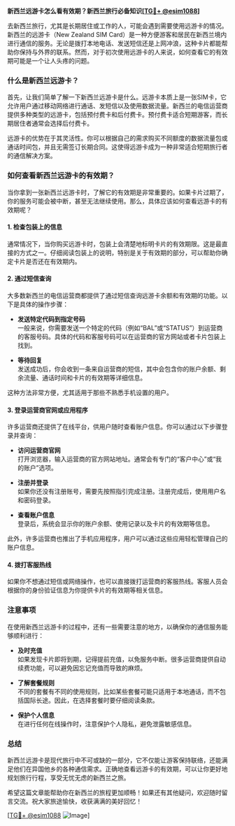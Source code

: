 **新西兰远游卡怎么看有效期？新西兰旅行必备知识[[TG💪+ @esim1088](https://t.me/s/esim1088)]**

去新西兰旅行，尤其是长期居住或工作的人，可能会遇到需要使用远游卡的情况。新西兰的远游卡（New Zealand SIM Card）是一种方便游客和居民在新西兰境内进行通信的服务。无论是拨打本地电话、发送短信还是上网冲浪，这种卡片都能帮助你保持与外界的联系。然而，对于初次使用远游卡的人来说，如何查看它的有效期可能是一个让人头疼的问题。

### 什么是新西兰远游卡？

首先，让我们简单了解一下新西兰远游卡是什么。远游卡本质上是一张SIM卡，它允许用户通过移动网络进行通话、发短信以及使用数据流量。新西兰的电信运营商提供多种类型的远游卡，包括预付费卡和后付费卡。预付费卡适合短期游客，而长期居住者通常会选择后付费卡。

远游卡的优势在于其灵活性。你可以根据自己的需求购买不同额度的数据流量包或通话时间包，并且无需签订长期合同。这使得远游卡成为一种非常适合短期旅行者的通信解决方案。

### 如何查看新西兰远游卡的有效期？

当你拿到一张新西兰远游卡时，了解它的有效期是非常重要的。如果卡片过期了，你的服务可能会被中断，甚至无法继续使用。那么，具体应该如何查看远游卡的有效期呢？

#### 1. **检查包装上的信息**
通常情况下，当你购买远游卡时，包装上会清楚地标明卡片的有效期限。这是最直接的方式之一。仔细阅读包装上的说明，特别是关于有效期的部分，可以帮助你确定卡片是否还在有效期内。

#### 2. **通过短信查询**
大多数新西兰的电信运营商都提供了通过短信查询远游卡余额和有效期的功能。以下是具体的操作步骤：

- **发送特定代码到指定号码**  
  一般来说，你需要发送一个特定的代码（例如“BAL”或“STATUS”）到运营商的客服号码。具体的代码和客服号码可以在运营商的官方网站或者卡片包装上找到。
  
- **等待回复**  
  发送成功后，你会收到一条来自运营商的短信，其中会包含你的账户余额、剩余流量、通话时间和卡片的有效期等详细信息。

这种方法非常方便，尤其适用于那些不熟悉手机设置的用户。

#### 3. **登录运营商官网或应用程序**
许多运营商还提供了在线平台，供用户随时查看账户信息。你可以通过以下步骤登录并查询：

- **访问运营商官网**  
  打开浏览器，输入运营商的官方网站地址。通常会有专门的“客户中心”或“我的账户”选项。

- **注册并登录**  
  如果你还没有注册账号，需要先按照指引完成注册。注册完成后，使用用户名和密码登录。

- **查看账户信息**  
  登录后，系统会显示你的账户余额、使用记录以及卡片的有效期等信息。

此外，许多运营商也推出了手机应用程序，用户可以通过这些应用轻松管理自己的账户信息。

#### 4. **拨打客服热线**
如果你不想通过短信或网络操作，也可以直接拨打运营商的客服热线。客服人员会根据你的身份验证信息为你提供卡片的有效期等相关信息。

### 注意事项

在使用新西兰远游卡的过程中，还有一些需要注意的地方，以确保你的通信服务能够顺利进行：

- **及时充值**  
  如果发现卡片即将到期，记得提前充值，以免服务中断。很多运营商提供自动续费功能，可以避免因忘记充值而导致的麻烦。

- **了解套餐规则**  
  不同的套餐有不同的使用规则，比如某些套餐可能只适用于本地通话，而不包括国际长途。因此，在选择套餐时要仔细阅读条款。

- **保护个人信息**  
  在进行任何在线操作时，注意保护个人隐私，避免泄露敏感信息。

### 总结

新西兰远游卡是现代旅行中不可或缺的一部分，它不仅能让游客保持联络，还能满足他们在异国他乡的各种通信需求。正确地查看远游卡的有效期，可以让你更好地规划旅行行程，享受无忧无虑的新西兰之旅。

希望这篇文章能帮助你在新西兰的旅程更加顺畅！如果还有其他疑问，欢迎随时留言交流。祝大家旅途愉快，收获满满的美好回忆！

[[TG💪+ @esim1088](https://t.me/s/esim1088) ![Image](https://i.postimg.cc/4NQfJmqS/Snipaste-2025-05-13-00-14-12.png)]